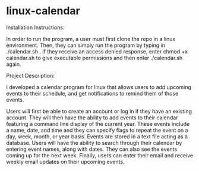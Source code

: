 # linux-calendar

Installation Instructions:

In order to run the program, a user must first clone the repo in a linux environment. Then, they can simply run the program by typing in ./calendar.sh . If they receive an access denied response, enter chmod +x calendar.sh to give executable permissions and then enter ./calendar.sh again.

Project Description:

I developed a calendar program for linux that allows users to add upcoming events to their schedule, and get notifications to remind them of those events. 

Users will first be able to create an account or log in if they have an existing account. They will then have the ability to add events to their calendar featuring a command line display of the current year. These events include a name, date, and time and they can specify flags to repeat the event on a day, week, month, or year basis. Events are stored in a text file acting as a database. Users will have the ability to search through their calendar by entering event names, along with dates. They can also see the events coming up for the next week. Finally, users can enter their email and receive weekly email updates on their upcoming events.  
